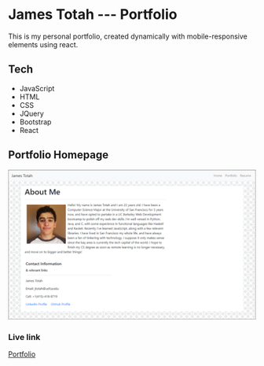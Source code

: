 # James Totah --- Portfolio

This is my personal portfolio, created dynamically with mobile-responsive elements using react.

## Tech

- JavaScript
- HTML
- CSS
- JQuery
- Bootstrap
- React

## Portfolio Homepage

![Photo](./public/assets/images/portfolio.png)

### Live link

[Portfolio](https://github.com/jtwob/Portfolio_v2.0)
